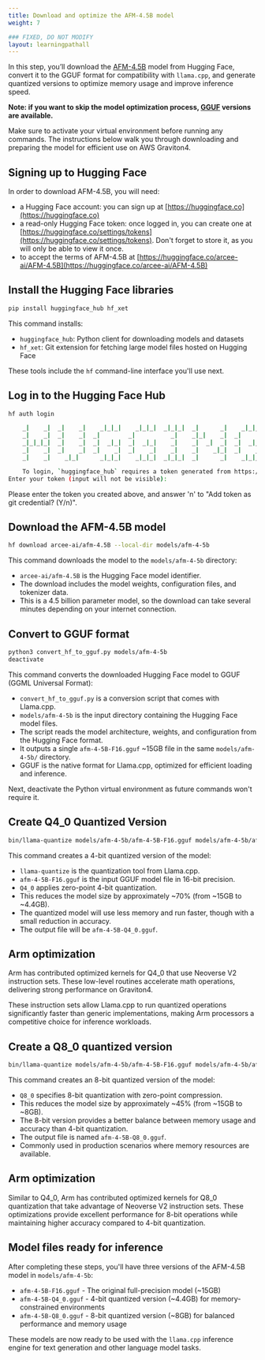 ```yaml
---
title: Download and optimize the AFM-4.5B model
weight: 7

### FIXED, DO NOT MODIFY
layout: learningpathall
---
```


In this step, you’ll download the [AFM-4.5B](https://huggingface.co/arcee-ai/AFM-4.5B) model from Hugging Face, convert it to the GGUF format for compatibility with `llama.cpp`, and generate quantized versions to optimize memory usage and improve inference speed.

**Note: if you want to skip the model optimization process, [GGUF](https://huggingface.co/arcee-ai/AFM-4.5B-GGUF) versions are available.**

Make sure to activate your virtual environment before running any commands. The instructions below walk you through downloading and preparing the model for efficient use on AWS Graviton4.

## Signing up to Hugging Face

In order to download AFM-4.5B, you will need:
- a Hugging Face account: you can sign up at [https://huggingface.co](https://huggingface.co)
- a read-only Hugging Face token: once logged in, you can create one at [https://huggingface.co/settings/tokens](https://huggingface.co/settings/tokens). Don't forget to store it, as you will only be able to view it once.
- to accept the terms of AFM-4.5B at [https://huggingface.co/arcee-ai/AFM-4.5B](https://huggingface.co/arcee-ai/AFM-4.5B)

## Install the Hugging Face libraries

```bash
pip install huggingface_hub hf_xet
```

This command installs:

- `huggingface_hub`: Python client for downloading models and datasets
- `hf_xet`: Git extension for fetching large model files hosted on Hugging Face

These tools include the `hf` command-line interface you'll use next.

## Log in to the Hugging Face Hub

```bash
hf auth login

    _|    _|  _|    _|    _|_|_|    _|_|_|  _|_|_|  _|      _|    _|_|_|      _|_|_|_|    _|_|      _|_|_|  _|_|_|_|
    _|    _|  _|    _|  _|        _|          _|    _|_|    _|  _|            _|        _|    _|  _|        _|
    _|_|_|_|  _|    _|  _|  _|_|  _|  _|_|    _|    _|  _|  _|  _|  _|_|      _|_|_|    _|_|_|_|  _|        _|_|_|
    _|    _|  _|    _|  _|    _|  _|    _|    _|    _|    _|_|  _|    _|      _|        _|    _|  _|        _|
    _|    _|    _|_|      _|_|_|    _|_|_|  _|_|_|  _|      _|    _|_|_|      _|        _|    _|    _|_|_|  _|_|_|_|

    To login, `huggingface_hub` requires a token generated from https://huggingface.co/settings/tokens .
Enter your token (input will not be visible):
```

Please enter the token you created above, and answer 'n' to "Add token as git credential? (Y/n)".

## Download the AFM-4.5B model

```bash
hf download arcee-ai/afm-4.5B --local-dir models/afm-4-5b
```

This command downloads the model to the `models/afm-4-5b` directory:
- `arcee-ai/afm-4.5B` is the Hugging Face model identifier. 
- The download includes the model weights, configuration files, and tokenizer data.
- This is a 4.5 billion parameter model, so the download can take several minutes depending on your internet connection.

## Convert to GGUF format

```bash
python3 convert_hf_to_gguf.py models/afm-4-5b
deactivate
```

This command converts the downloaded Hugging Face model to GGUF (GGML Universal Format):
- `convert_hf_to_gguf.py` is a conversion script that comes with Llama.cpp.
- `models/afm-4-5b` is the input directory containing the Hugging Face model files.
- The script reads the model architecture, weights, and configuration from the Hugging Face format.
- It outputs a single `afm-4-5B-F16.gguf` ~15GB file in the same `models/afm-4-5b/` directory.
- GGUF is the native format for Llama.cpp, optimized for efficient loading and inference.

Next, deactivate the Python virtual environment as future commands won't require it.

## Create Q4_0 Quantized Version

```bash
bin/llama-quantize models/afm-4-5b/afm-4-5B-F16.gguf models/afm-4-5b/afm-4-5B-Q4_0.gguf Q4_0
```

This command creates a 4-bit quantized version of the model:
- `llama-quantize` is the quantization tool from Llama.cpp.
- `afm-4-5B-F16.gguf` is the input GGUF model file in 16-bit precision. 
- `Q4_0` applies zero-point 4-bit quantization.
- This reduces the model size by approximately ~70% (from ~15GB to ~4.4GB).
- The quantized model will use less memory and run faster, though with a small reduction in accuracy.
- The output file will be `afm-4-5B-Q4_0.gguf`.

## Arm optimization 

Arm has contributed optimized kernels for Q4_0 that use Neoverse V2 instruction sets. These low-level routines accelerate math operations, delivering strong performance on Graviton4.

These instruction sets allow Llama.cpp to run quantized operations significantly faster than generic implementations, making Arm processors a competitive choice for inference workloads.

## Create a Q8_0 quantized version

```bash
bin/llama-quantize models/afm-4-5b/afm-4-5B-F16.gguf models/afm-4-5b/afm-4-5B-Q8_0.gguf Q8_0
```

This command creates an 8-bit quantized version of the model:
- `Q8_0` specifies 8-bit quantization with zero-point compression.
- This reduces the model size by approximately ~45% (from ~15GB to ~8GB).
- The 8-bit version provides a better balance between memory usage and accuracy than 4-bit quantization.
- The output file is named `afm-4-5B-Q8_0.gguf`.
- Commonly used in production scenarios where memory resources are available.
  
## Arm optimization

Similar to Q4_0, Arm has contributed optimized kernels for Q8_0 quantization that take advantage of Neoverse V2 instruction sets. These optimizations provide excellent performance for 8-bit operations while maintaining higher accuracy compared to 4-bit quantization.

## Model files ready for inference

After completing these steps, you'll have three versions of the AFM-4.5B model in `models/afm-4-5b`:
- `afm-4-5B-F16.gguf` - The original full-precision model (~15GB)
- `afm-4-5B-Q4_0.gguf` - 4-bit quantized version (~4.4GB) for memory-constrained environments
- `afm-4-5B-Q8_0.gguf` - 8-bit quantized version (~8GB) for balanced performance and memory usage

These models are now ready to be used with the `llama.cpp` inference engine for text generation and other language model tasks.
